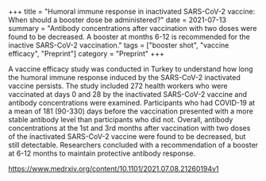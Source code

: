 +++
title = "Humoral immune response in inactivated SARS-CoV-2 vaccine: When should a booster dose be administered?"
date = 2021-07-13
summary = "Antibody concentrations after vaccination with two doses were found to be decreased. A booster at months 6-12 is recommended for the inactive SARS-CoV-2 vaccination."
tags = ["booster shot", "vaccine efficacy", "Preprint"]
category = "Preprint"
+++

A vaccine efficacy study was conducted in Turkey to understand how long the humoral immune response induced by the SARS-CoV-2 inactivated vaccine persists. The study included 272 health workers who were vaccinated at days 0 and 28 by the inactivated SARS-CoV-2 vaccine and antibody concentrations were examined. Participants who had COVID-19 at a mean of 181 (90-330) days before the vaccination presented with a more stable antibody level than participants who did not. Overall, antibody concentrations at the 1st and 3rd months after vaccination with two doses of the inactivated SARS-CoV-2 vaccine were found to be decreased, but still detectable. Researchers concluded with a recommendation of a booster at 6-12 months to maintain protective antibody response.

https://www.medrxiv.org/content/10.1101/2021.07.08.21260194v1
